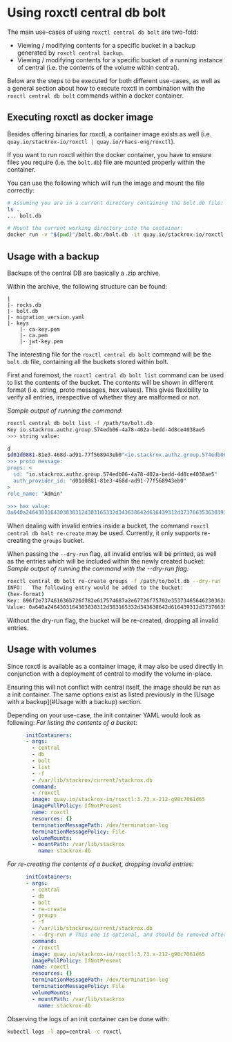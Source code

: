 # Using roxctl central db bolt

The main use-cases of using `roxctl central db bolt` are two-fold:
- Viewing / modifying contents for a specific bucket in a backup generated by `roxctl central backup`.
- Viewing / modifying contents for a specific bucket of a running instance of central (i.e. the contents of the volume within central).

Below are the steps to be executed for both different use-cases, as well as a general section about how to execute roxctl
in combination with the `roxctl central db bolt` commands within a docker container.

## Executing roxctl as docker image

Besides offering binaries for roxctl, a container image exists as well (i.e. `quay.io/stackrox-io/roxctl | quay.io/rhacs-eng/roxctl`).

If you want to run roxctl within the docker container, you have to ensure files you require (i.e. the `bolt.db`) file
are mounted properly within the container.

You can use the following which will run the image and mount the file correctly:
```bash
# Assuming you are in a current directory containing the bolt.db file:
ls .
... bolt.db

# Mount the current working directory into the container:
docker run -v "$(pwd)"/bolt.db:/bolt.db -it quay.io/stackrox-io/roxctl:3.73.x-212-g90c7061d65 central db bolt list -f /bolt.db
```

## Usage with a backup

Backups of the central DB are basically a .zip archive.

Within the archive, the following structure can be found:
```
|
|- rocks.db
|- bolt.db
|- migration_version.yaml
|- keys
    |- ca-key.pem
    |- ca.pem
    |- jwt-key.pem
```

The interesting file for the `roxctl central db bolt` command will be the `bolt.db` file, containing all the buckets stored
within bolt.

First and foremost, the `roxctl central db bolt list` command can be used to list the contents of the bucket.
The contents will be shown in different format (i.e. string, proto messages, hex values).
This gives flexibility to verify all entries, irrespective of whether they are malformed or not.

_Sample output of running the command:_
```bash
roxctl central db bolt list -f /path/to/bolt.db
Key io.stackrox.authz.group.574edb06-4a78-402a-bedd-4d8ce4038ae5
>>>	string value:

d
$d01d0881-81e3-468d-ad91-77f568943eb0"<io.stackrox.authz.group.574edb06-4a78-402a-bedd-4d8ce4038ae5Admin
>>>	proto message:
props: <
  id: "io.stackrox.authz.group.574edb06-4a78-402a-bedd-4d8ce4038ae5"
  auth_provider_id: "d01d0881-81e3-468d-ad91-77f568943eb0"
>
role_name: "Admin"

>>>	hex value:
0a640a2464303164303838312d383165332d343638642d616439312d373766353638393433656230223c696f2e737461636b726f782e617574687a2e67726f75702e35373465646230362d346137382d343032612d626564642d3464386365343033386165351a0541646d696e

```

When dealing with invalid entries inside a bucket, the command `roxctl central db bolt re-create` may be used.
Currently, it only supports re-creating the `groups` bucket.

When passing the `--dry-run` flag, all invalid entries will be printed, as well as the entries which will be included
within the newly created bucket:
_Sample output of running the command with the --dry-run flag:_
```bash
roxctl central db bolt re-create groups -f /path/to/bolt.db --dry-run
INFO:	The following entry would be added to the bucket:
(hex-format)
Key: 696f2e737461636b726f782e617574687a2e67726f75702e35373465646230362d346137382d343032612d626564642d346438636534303338616535
Value: 0a640a2464303164303838312d383165332d343638642d616439312d373766353638393433656230223c696f2e737461636b726f782e617574687a2e67726f75702e35373465646230362d346137382d343032612d626564642d3464386365343033386165351a0541646d696e
```

Without the dry-run flag, the bucket will be re-created, dropping all invalid entries.

## Usage with volumes

Since roxctl is available as a container image, it may also be used directly in conjunction with a deployment of central
to modify the volume in-place.

Ensuring this will not conflict with central itself, the image should be run as a init container.
The same options exist as listed previously in the [Usage with a backup](#Usage with a backup) section.

Depending on your use-case, the init container YAML would look as following:
_For listing the contents of a bucket:_
```yaml
      initContainers:
      - args:
        - central
        - db
        - bolt
        - list
        - -f
        - /var/lib/stackrox/current/stackrox.db
        command:
        - /roxctl
        image: quay.io/stackrox-io/roxctl:3.73.x-212-g90c7061d65
        imagePullPolicy: IfNotPresent
        name: roxctl
        resources: {}
        terminationMessagePath: /dev/termination-log
        terminationMessagePolicy: File
        volumeMounts:
        - mountPath: /var/lib/stackrox
          name: stackrox-db
```

_For re-creating the contents of a bucket, dropping invalid entries:_
```yaml
      initContainers:
      - args:
        - central
        - db
        - bolt
        - re-create
        - groups
        - -f
        - /var/lib/stackrox/current/stackrox.db
        - --dry-run # This one is optional, and should be removed after the first successful execution.
        command:
        - /roxctl
        image: quay.io/stackrox-io/roxctl:3.73.x-212-g90c7061d65
        imagePullPolicy: IfNotPresent
        name: roxctl
        resources: {}
        terminationMessagePath: /dev/termination-log
        terminationMessagePolicy: File
        volumeMounts:
        - mountPath: /var/lib/stackrox
          name: stackrox-db
```

Observing the logs of an init container can be done with:
```bash
kubectl logs -l app=central -c roxctl
```
